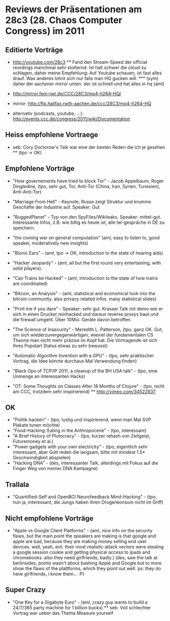 # Reviews der Präsentationen am 28c3 (28. Chaos Computer Congress) im 2011

Editierte Vorträge
------------------

* http://youtube.com/28c3
** Fand den Stream-Speed der official reordings manchmal sehr stotternd. Ist halt schwer die cloud zu schlagen, daher meine Empfehlung: Auf Youtube schauen, ist fast alles drauf. Was anderes lohnt sich nur falls man HQ gucken will.
*** (sym) daher der aachener mirror unten. der ist schnell und hat alles in hq (aml)

* http://mirror.fem-net.de/CCC/28C3/mp4-h264-HQ/

* mirror: http://ftp.halifax.rwth-aachen.de/ccc/28C3/mp4-h264-HQ

* alternativ (podcasts, youtube, ...): http://events.ccc.de/congress/2011/wiki/Documentation

Heiss empfohlene Vortraege
--------------------------

* seb: Cory Doctorow's Talk war eine der besten Reden die ich je gesehen
** (tpo -> OK)

Empfohlene Vorträge
-------------------

* "How governements have tried to block Tor" - Jacob Appelbaum, Roger Dingledine, (tpo, sehr gut, Tor, Anti-Tor (China, Iran, Syrien, Tunesien), Anti-Anti-Tor)
* "Marriage From Hell" - Keynote, Russe zeigt Struktur und krumme Geschäfte der Industrie auf. Speaker: Gut
* "BuggedPlanet" - Typ von den SpyFiles/Wikileaks. Speaker: mittel-gut. Interessante Infos, z.B. wie billig es heute ist, alle tel-gespräche in DE zu speichern.

* "the coming war on general computation" (aml, easy to listen to, good speaker, moderatively new insights)
* "Bionic Ears" - (aml, tpo -> OK, introduction to the state of hearing aids)

* "Hacker Jeopardy" - (aml, all but the first round very entertaining, with solid players).
* "Can Trains be Hacked" - (aml, introduction to the state of how trains are coordinated)
* "Bitcoin, an Analysis" - (aml, statistical and economical look into the bitcoin community. also privacy related infos. many statistical slides)
* "Print me if you dare" - Speaker: sehr gut. Krasser Talk mit demo wie er sich in einen Drucker reinhacked und daraus reverse proxys baut und die firewall umgeht. Über 10Mio. Geräte davon betroffen.
* "The Science of Insecurity" - Meredith L. Patterson, (tpo, ganz OK. Gut, um sich wiederzuvergegenwärtigen, wieviel der fundamentalen CS Theorie man nicht mehr präzise im Kopf hat. Die Vortragende ist sich Ihres Popstart Status etwas zu sehr bewusst)
* "Automatic Algorithm Invention with a GPU" - (tpo, sehr praktischer Vortrag, die Idee könnte durchaus Mal Verwendung finden)
* "Black Ops of TCP/IP 2011, a cleanup of the BH USA talk" - (tpo, eine Unmenge an interessanten Hacks)
* "OT: Some Thoughts on Classes After 18 Months of Clojure" - (tpo, nicht am CCC, trotzdem sehr inspirierend)
** http://vimeo.com/34522837

OK
--

* "Politik hacken" - (tpo, lustig und inspirierend, wenn man Mal SVP Plakate tunen möchte)
* "Food-Hacking: Eating in the Anthropocene" - (tpo, interessant)
* "A Brief History of Plutocracy" - (tpo, kurzer rehash von Zeitgeist, Futuremoney et al.)
* "Power gadgets with your own electricity" - (tpo, eigentlich sehr interessant, aber Gott reden die langsam, bitte mit mindest 1.5* Geschwindigkeit abspielen)
* "Hacking DNA" - (des, interessanter Talk, allerdings mit Fokus auf die Finger Weg von meiner DNA Kampagne)

Trallala
--------

* "Quantified-Self and OpenBCI Neurofeedback Mind-Hacking" - (tpo, nun ja, interessant, die Jungs haben ihren Drogenkonsum nicht im Griff)

Nicht empfohlene Vorträge
-------------------------

* "Apple vs Google Client Platforms" - (aml, nice info on the security flaws, but the main point the speakers are making is that google and apple are bad, because they are making money selling end user devices. well, yeah, evil. their most realistic attack vectors were stealing a google session cookie and getting physical access to ipads and chromebooks. also they need girlfriends, badly.) 
(des, saw the talk at berlinsides, points wasn't about bashing Apple and Google but to more show the flaws of the plattforms, which they point out well. ps: they do have girlfriends, i know them... :P)

Super Crazy
-----------

* "One Key for a Gigabyte Euro" - (aml, crazy guy wants to build a 24/7/365 party machine for 1 billion bucks)
** seb: Voll schlechter Vortrag war ueber das Thema Measure yourself
